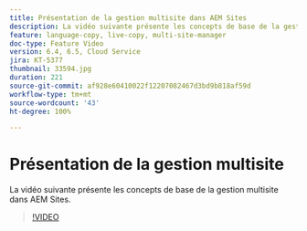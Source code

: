 ```yaml
---
title: Présentation de la gestion multisite dans AEM Sites
description: La vidéo suivante présente les concepts de base de la gestion multisite dans AEM Sites.
feature: language-copy, live-copy, multi-site-manager
doc-type: Feature Video
version: 6.4, 6.5, Cloud Service
jira: KT-5377
thumbnail: 33594.jpg
duration: 221
source-git-commit: af928e60410022f12207082467d3bd9b818af59d
workflow-type: tm+mt
source-wordcount: '43'
ht-degree: 100%

---
```



# Présentation de la gestion multisite

La vidéo suivante présente les concepts de base de la gestion multisite dans AEM Sites.

>[!VIDEO](https://video.tv.adobe.com/v/33594?quality=12&learn=on)

